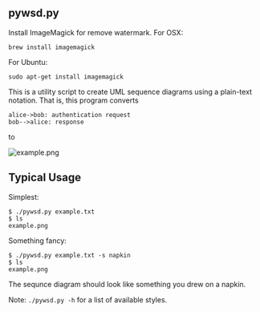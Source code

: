 pywsd.py
--------

Install ImageMagick for remove watermark. For OSX:
```
brew install imagemagick
```

For Ubuntu:

```
sudo apt-get install imagemagick
```


This is a utility script to create UML sequence diagrams using a plain-text
notation. That is, this program converts

	alice->bob: authentication request
	bob-->alice: response

to 

![example.png](https://raw.github.com/btbytes/pywsd/master/example.png)


## Typical Usage

Simplest:

	$ ./pywsd.py example.txt
	$ ls
	example.png


Something fancy:

	$ ./pywsd.py example.txt -s napkin
	$ ls
	example.png

The sequnce diagram should look like something you drew on a napkin.

Note: `./pywsd.py -h` for a list of available styles.

